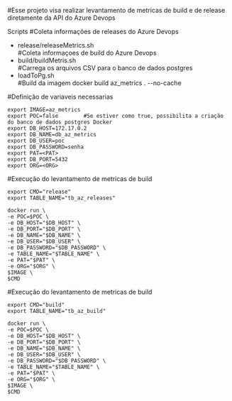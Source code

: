 #Esse projeto visa realizar levantamento de metricas de build e de release diretamente da API do Azure Devops

Scripts
 #Coleta informações de releases do Azure Devops
- release/releaseMetrics.sh  
#Coleta informaçoes de build do Azure Devops  
- build/buildMetris.sh     
#Carrega os arquivos CSV para o banco de dados postgres     
- loadToPg.sh                   
#Build da imagem
docker build az_metrics . --no-cache

#Definição de variaveis necessarias
```
export IMAGE=az_metrics
export POC=false        #Se estiver como true, possibilita a criação do banco de dados postgres Docker
export DB_HOST=172.17.0.2
export DB_NAME=db_az_metrics
export DB_USER=poc
export DB_PASSWORD=senha
export PAT=<PAT>
export DB_PORT=5432
export ORG=<ORG>
```
#Execução do levantamento de metricas de build
```
export CMD="release"
export TABLE_NAME="tb_az_releases"
```
```
docker run \
-e POC=$POC \
-e DB_HOST="$DB_HOST" \
-e DB_PORT="$DB_PORT" \
-e DB_NAME="$DB_NAME" \
-e DB_USER="$DB_USER" \
-e DB_PASSWORD="$DB_PASSWORD" \
-e TABLE_NAME="$TABLE_NAME" \
-e PAT="$PAT" \
-e ORG="$ORG" \
$IMAGE \
$CMD
```

#Execução do levantamento de metricas de build
```
export CMD="build"
export TABLE_NAME="tb_az_build"
```
```
docker run \
-e POC=$POC \
-e DB_HOST="$DB_HOST" \
-e DB_PORT="$DB_PORT" \
-e DB_NAME="$DB_NAME" \
-e DB_USER="$DB_USER" \
-e DB_PASSWORD="$DB_PASSWORD" \
-e TABLE_NAME="$TABLE_NAME" \
-e PAT="$PAT" \
-e ORG="$ORG" \
$IMAGE \
$CMD
```
